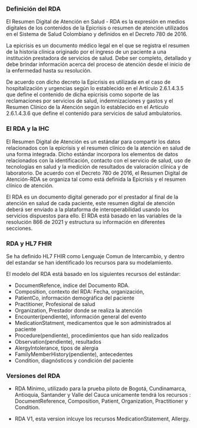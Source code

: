 ### Definición del RDA

El Resumen Digital de Atención en Salud - RDA es la expresión en medios digitales de los contenidos de la Epicrisis o resumen de atención utilizados en el Sistema de Salud Colombiano y definidos en el Decreto 780 de 2016. 

La epicrisis es un documento médico legal en el que se registra el resumen de la historia clínica originado por el ingreso de un paciente a una institución prestadora de servicios de salud. Debe ser completo, detallado y debe brindar información acerca del proceso de atención desde el inicio de la enfermedad hasta su resolución.

De acuerdo con dicho decreto la Epicrisis es utilizada en el caso de hospitalización y urgencias según lo establecido en el Artículo 2.6.1.4.3.5 que define el contenido de dicha epicrisis como soporte de las reclamaciones por servicios de salud, indemnizaciones y gastos y el Resumen Clínico de la Atención según lo establecido en el Artículo 2.6.1.4.3.6 que define el contenido para servicios de salud ambulatorios.

### El RDA y la IHC
El Resumen Digital de Atención es un estándar para compartir los datos relacionados con la epicrisis y el resumen clínico de la atención en salud de una forma integrada. Dicho estándar incorpora los elementos de datos relacionados con la identificación, contacto con el servicio de salud, uso de tecnologías en salud y la medición de resultados de valoración clínica y de laboratorio. De acuerdo con el Decreto 780 de 2016, el Resumen Digital de Atención-RDA se organiza tal como está definida la Epicrisis y el resumen clínico de atención. 

El RDA es un documento digital generado por el prestador al final de la atención en salud de cada paciente, este resumen digital de atención deberá ser enviado a la plataforma de interoperabilidad usando los servicios dispuestos para ello.  El RDA está basado en las variables de la resolución 866 de 2021 y estructura su información en diferentes secciones.  


### RDA y HL7 FHIR

Se ha definido HL7 FHIR como Lenguaje Comun de Intercambio, y dentro del estandar se han identificado los recursos para su modelamiento.

El modelo del RDA está basado en los siguientes recursos del estándar:

* DocumentRefence, indice del Documento RDA.
* Composition, contexto del RDA:   Fecha, organización, 
* PatientCo, información demográfica del paciente
* Practitioner, Profesional de salud
* Organization, Prestador donde se realiza la atención
* Encounter(pendiente), información general del evento
* MedicationStatment, medicamentos que le son administrados al paciente
* Procedure(pendiente), procedimientos que han sido realizados
* Observation(pendiente), resultados
* AlergyIntolerance, tipos de alergia
* FamilyMemberHistory(pendiente), antecedentes
* Condition, diagnósticos y condición del paciente


### Versiones del RDA

* RDA Mínimo, utilizado para la prueba piloto de Bogotá, Cundinamarca, Antioquia, Santander y Valle del Cauca  unicamente tendrá los recursos : DocumentReference, Composition, Patient, Organization, Practitioner y Condition.

* RDA V1, esta version inlcuye los recursos MedicationStatement, Allergy.